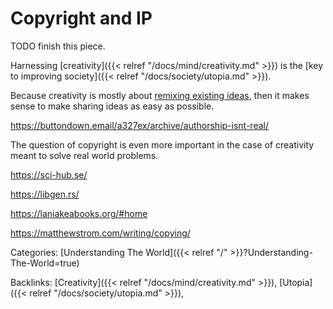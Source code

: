 # Copyright and IP

TODO finish this piece.

Harnessing [creativity]({{< relref "/docs/mind/creativity.md" >}}) is the [key
to improving society]({{< relref "/docs/society/utopia.md" >}}).

Because creativity is mostly about [remixing existing
ideas](https://youtu.be/nJPERZDfyWc), then it makes sense to make sharing ideas
as easy as possible.

https://buttondown.email/a327ex/archive/authorship-isnt-real/



The question of copyright is even more important in the case of creativity
meant to solve real world problems.

https://sci-hub.se/

https://libgen.rs/

https://laniakeabooks.org/#home

https://matthewstrom.com/writing/copying/

Categories: [Understanding The World]({{< relref "/" >}}?Understanding-The-World=true)

Backlinks: [Creativity]({{< relref "/docs/mind/creativity.md" >}}), 
[Utopia]({{< relref "/docs/society/utopia.md" >}}), 
